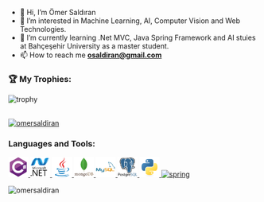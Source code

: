 - 👋 Hi, I’m Ömer Saldıran
- 👀 I’m interested in Machine Learning, AI, Computer Vision and Web Technologies.
- 🌱 I’m currently learning .Net MVC, Java Spring Framework and AI stuies at Bahçeşehir University as a master student.
- 📫 How to reach me **osaldiran@gmail.com**

<h3 align="left">🏆 My Trophies:</h3>
  
  ![trophy](https://github-profile-trophy.vercel.app/?username=omersaldiran&theme=juicyfresh&no-frame=true&row=1&&margin-w=20&no-bg=true)
  <br /><br />


<p align="left"> <a href="https://github.com/ryo-ma/github-profile-trophy"><img src="https://github-profile-trophy.vercel.app/?username=omersaldiran&title=Commit,MultiLanguage,Repositories,Stars,PullRequest,Issues&margin-w=5&no-bg=true" alt="omersaldiran" /></a> </p>
<p>

<h3 align="left">Languages and Tools:</h3>
<p align="left"> <a href="https://www.w3schools.com/cs/" target="_blank" rel="noreferrer"> <img src="https://raw.githubusercontent.com/devicons/devicon/master/icons/csharp/csharp-original.svg" alt="csharp" width="40" height="40"/> </a> <a href="https://dotnet.microsoft.com/" target="_blank" rel="noreferrer"> <img src="https://raw.githubusercontent.com/devicons/devicon/master/icons/dot-net/dot-net-original-wordmark.svg" alt="dotnet" width="40" height="40"/> </a> <a href="https://www.java.com" target="_blank" rel="noreferrer"> <img src="https://raw.githubusercontent.com/devicons/devicon/master/icons/java/java-original.svg" alt="java" width="40" height="40"/> </a> <a href="https://www.mongodb.com/" target="_blank" rel="noreferrer"> <img src="https://raw.githubusercontent.com/devicons/devicon/master/icons/mongodb/mongodb-original-wordmark.svg" alt="mongodb" width="40" height="40"/> </a> <a href="https://www.mysql.com/" target="_blank" rel="noreferrer"> <img src="https://raw.githubusercontent.com/devicons/devicon/master/icons/mysql/mysql-original-wordmark.svg" alt="mysql" width="40" height="40"/> </a> <a href="https://www.postgresql.org" target="_blank" rel="noreferrer"> <img src="https://raw.githubusercontent.com/devicons/devicon/master/icons/postgresql/postgresql-original-wordmark.svg" alt="postgresql" width="40" height="40"/> </a> <a href="https://www.python.org" target="_blank" rel="noreferrer"> <img src="https://raw.githubusercontent.com/devicons/devicon/master/icons/python/python-original.svg" alt="python" width="40" height="40"/> </a> <a href="https://spring.io/" target="_blank" rel="noreferrer"> <img src="https://www.vectorlogo.zone/logos/springio/springio-icon.svg" alt="spring" width="40" height="40"/> </a> </p>

<p><img align="center" src="https://github-readme-stats.vercel.app/api/top-langs?username=omersaldiran&show_icons=true&locale=en&layout=compact" alt="omersaldiran" /></p>


<!---
omersaldiran/omersaldiran is a ✨ special ✨ repository because its `README.md` (this file) appears on your GitHub profile.
You can click the Preview link to take a look at your changes.
--->
